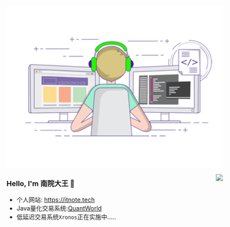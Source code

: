 <p align="center">
  <img align="center" src="https://github.com/SouthernYard/SouthernYard/blob/main/developer.gif"/>
</p>

<img align="right" src="https://github-readme-stats.vercel.app/api?username=SouthernYard&show_icons=true&icon_color=805AD5&text_color=718096&bg_color=ffffff&hide_title=true" />


### Hello, I'm 南院大王 👋

- 个人网站: https://itnote.tech
- Java量化交易系统:[QuantWorld](https://github.com/QuantWorldOrg/QuantWorld)
- 低延迟交易系统```Xronos```正在实施中.....
